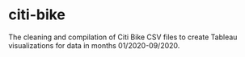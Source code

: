 # citi-bike
The cleaning and compilation of Citi Bike CSV files to create Tableau visualizations for data in months 01/2020-09/2020.

